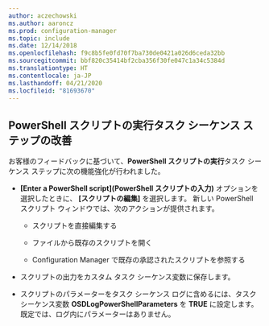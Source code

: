 ```yaml
---
author: aczechowski
ms.author: aaroncz
ms.prod: configuration-manager
ms.topic: include
ms.date: 12/14/2018
ms.openlocfilehash: f9c8b5fe0fd70f7ba730de0421a026d6ceda32bb
ms.sourcegitcommit: bbf820c35414bf2cba356f30fe047c1a34c5384d
ms.translationtype: HT
ms.contentlocale: ja-JP
ms.lasthandoff: 04/21/2020
ms.locfileid: "81693670"
---
```

## <a name="improvements-to-run-powershell-script-task-sequence-step"></a><a name="bkmk_posh"></a> PowerShell スクリプトの実行タスク シーケンス ステップの改善
<!--3556028 fka 1359389-->
お客様のフィードバックに基づいて、**PowerShell スクリプトの実行**タスク シーケンス ステップに次の機能強化が行われました。  

- **[Enter a PowerShell script]\(PowerShell スクリプトの入力\)** オプションを選択したときに、 **[スクリプトの編集]** を選択します。 新しい PowerShell スクリプト ウィンドウでは、次のアクションが提供されます。  

    - スクリプトを直接編集する  

    - ファイルから既存のスクリプトを開く  

    - Configuration Manager で既存の承認されたスクリプトを参照する

- スクリプトの出力をカスタム タスク シーケンス変数に保存します。  

- スクリプトのパラメーターをタスク シーケンス ログに含めるには、タスク シーケンス変数 **OSDLogPowerShellParameters** を **TRUE** に設定します。 既定では、ログ内にパラメーターはありません。  

